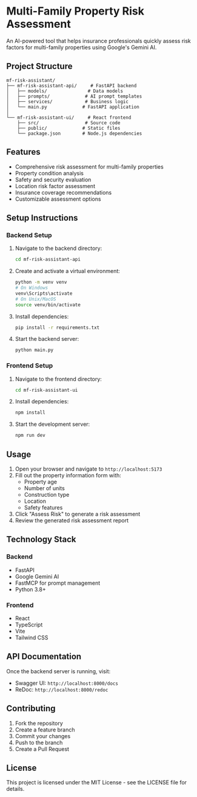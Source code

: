 # Multi-Family Property Risk Assessment

An AI-powered tool that helps insurance professionals quickly assess risk factors for multi-family properties using Google's Gemini AI.

## Project Structure

```
mf-risk-assistant/
├── mf-risk-assistant-api/     # FastAPI backend
│   ├── models/               # Data models
│   ├── prompts/             # AI prompt templates
│   ├── services/            # Business logic
│   └── main.py             # FastAPI application
│
└── mf-risk-assistant-ui/     # React frontend
    ├── src/                 # Source code
    ├── public/             # Static files
    └── package.json        # Node.js dependencies
```

## Features

- Comprehensive risk assessment for multi-family properties
- Property condition analysis
- Safety and security evaluation
- Location risk factor assessment
- Insurance coverage recommendations
- Customizable assessment options

## Setup Instructions

### Backend Setup

1. Navigate to the backend directory:

   ```bash
   cd mf-risk-assistant-api
   ```

2. Create and activate a virtual environment:

   ```bash
   python -m venv venv
   # On Windows
   venv\Scripts\activate
   # On Unix/MacOS
   source venv/bin/activate
   ```

3. Install dependencies:

   ```bash
   pip install -r requirements.txt
   ```

4. Start the backend server:
   ```bash
   python main.py
   ```

### Frontend Setup

1. Navigate to the frontend directory:

   ```bash
   cd mf-risk-assistant-ui
   ```

2. Install dependencies:

   ```bash
   npm install
   ```

3. Start the development server:
   ```bash
   npm run dev
   ```

## Usage

1. Open your browser and navigate to `http://localhost:5173`
2. Fill out the property information form with:
   - Property age
   - Number of units
   - Construction type
   - Location
   - Safety features
3. Click "Assess Risk" to generate a risk assessment
4. Review the generated risk assessment report

## Technology Stack

### Backend

- FastAPI
- Google Gemini AI
- FastMCP for prompt management
- Python 3.8+

### Frontend

- React
- TypeScript
- Vite
- Tailwind CSS

## API Documentation

Once the backend server is running, visit:

- Swagger UI: `http://localhost:8000/docs`
- ReDoc: `http://localhost:8000/redoc`


## Contributing

1. Fork the repository
2. Create a feature branch
3. Commit your changes
4. Push to the branch
5. Create a Pull Request

## License

This project is licensed under the MIT License - see the LICENSE file for details.
